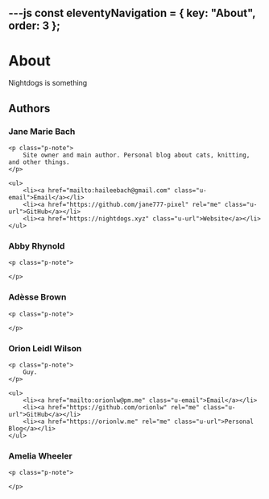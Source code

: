 ---js
const eleventyNavigation = {
    key: "About",
    order: 3
};
---

# About

Nightdogs is something

## Authors

<div class="h-card" data-author="jane">
    <h3 class="p-name">Jane Marie Bach</h3>
    
    <p class="p-note">
        Site owner and main author. Personal blog about cats, knitting, and other things.
    </p>
    
    <ul>
        <li><a href="mailto:haileebach@gmail.com" class="u-email">Email</a></li>
        <li><a href="https://github.com/jane777-pixel" rel="me" class="u-url">GitHub</a></li>
        <li><a href="https://nightdogs.xyz" class="u-url">Website</a></li>
    </ul>
</div>

<div class="h-card" data-author="abby">
    <h3 class="p-name">Abby Rhynold</h3>
    
    <p class="p-note">
        
    </p>
</div>

<div class="h-card" data-author="adesse">
    <h3 class="p-name">Adèsse Brown</h3>
    
    <p class="p-note">
        
    </p>
</div>

<div class="h-card" data-author="orionlw">
    <h3 class="p-name">Orion Leidl Wilson</h3>
    
    <p class="p-note">
        Guy.
    </p>
    
    <ul>
        <li><a href="mailto:orionlw@pm.me" class="u-email">Email</a></li>
        <li><a href="https://github.com/orionlw" rel="me" class="u-url">GitHub</a></li>
        <li><a href="https://orionlw.me" rel="me" class="u-url">Personal Blog</a></li>
    </ul>
</div>

<div class="h-card" data-author="amelia">
    <h3 class="p-name">Amelia Wheeler</h3>
    
    <p class="p-note">
       
    </p>
</div>
